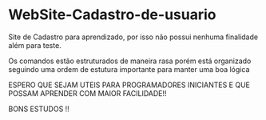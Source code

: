 # WebSite-Cadastro-de-usuario


Site de Cadastro para aprendizado, por isso não possui nenhuma finalidade além para teste.

Os comandos estão estruturados de maneira rasa porém está organizado seguindo uma ordem de estutura importante para manter uma boa lógica



ESPERO QUE SEJAM UTEIS PARA PROGRAMADORES INICIANTES E QUE POSSAM APRENDER COM MAIOR FACILIDADE!!

 BONS ESTUDOS !!

